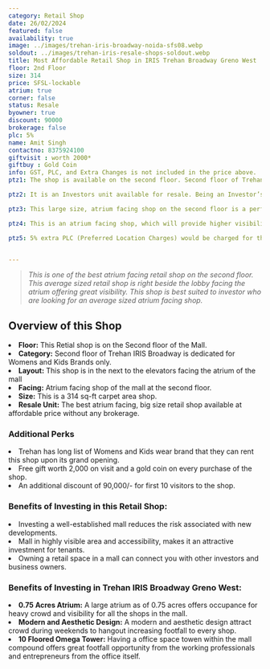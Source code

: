 ```yaml
---
category: Retail Shop
date: 26/02/2024
featured: false
availability: true
image: ../images/trehan-iris-broadway-noida-sfs08.webp
soldout: ../images/trehan-iris-resale-shops-soldout.webp
title: Most Affordable Retail Shop in IRIS Trehan Broadway Greno West
floor: 2nd Floor
size: 314
price: SFSL-lockable
atrium: true
corner: false
status: Resale
byowner: true
discount: 90000
brokerage: false
plc: 5%
name: Amit Singh
contactno: 8375924100
giftvisit : worth 2000*
giftbuy : Gold Coin
info: GST, PLC, and Extra Changes is not included in the price above.
ptz1: The shop is available on the second floor. Second floor of Trehan IRIS Broadway is dedicated for Womens and Kids Retail Stores.

ptz2: It is an Investors unit available for resale. Being an Investor’s unit being directly sold, there won’t be any brokerage included in the price.

ptz3: This large size, atrium facing shop on the second floor is a perfect match for an established womens and kids brand. Trehan already has tied up with multiple such brand for renting shops upon opening.

ptz4: This is an atrium facing shop, which will provide higher visibility and footfall. Therefore, a rental yield for this shops can be expected.

ptz5: 5% extra PLC (Preferred Location Charges) would be charged for this shop as the shop is atrium facing and right beside the escalators.


---
```


> _This is one of the best atrium facing retail shop on the second floor. This average sized retail shop is right beside the lobby facing the atrium offering great visibility. This shop is best suited to investor who are looking for an average sized atrium facing shop._

## Overview of this Shop
<li> <b>Floor:</b> This Retial shop is on the Second floor of the Mall.
<li> <b>Category:</b> Second floor of Trehan IRIS Broadway is dedicated for Womens and Kids Brands only.
<li> <b>Layout:</b> This shop is in the next to the elevators facing the atrium of the mall
<li> <b>Facing:</b> Atrium facing shop of the mall at the second floor.
<li> <b>Size:</b> This is a 314 sq-ft carpet area shop.
<li> <b>Resale Unit:</b> The best atrium facing, big size retail shop available at affordable price without any brokerage.

### Additional Perks
<li> Trehan has long list of Womens and Kids wear brand that they can rent this shop upon its grand opening.
<li> Free gift worth 2,000 on visit and a gold coin on every purchase of the shop.
<li> An additional discount of 90,000/- for first 10 visitors to the shop.

### Benefits of Investing in this Retail Shop:
<li> Investing a well-established mall reduces the risk associated with new developments.
<li> Mall in highly visible area and accessibility, makes it an attractive investment for tenants.
<li> Owning a retail space in a mall can connect you with other investors and business owners.

### Benefits of Investing in Trehan IRIS Broadway Greno West:
<li> <b>0.75 Acres Atrium:</b> A large atrium as of 0.75 acres offers occupance for heavy crowd and visibility for all the shops in the mall.
<li> <b>Modern and Aesthetic Design:</b> A modern and aesthetic design attract crowd during weekends to hangout increasing footfall to every shop.
<li> <b>10 Floored Omega Tower:</b> Having a office space towen within the mall compound offers great footfall opportunity from the working professionals and entrepreneurs from the office itself.